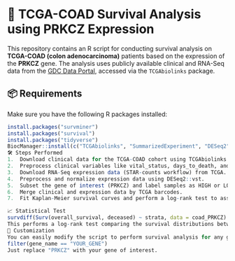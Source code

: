# 🧬 TCGA-COAD Survival Analysis using PRKCZ Expression

This repository contains an R script for conducting survival analysis on **TCGA-COAD (colon adenocarcinoma)** patients based on the expression of the **PRKCZ** gene. The analysis uses publicly available clinical and RNA-Seq data from the [GDC Data Portal](https://portal.gdc.cancer.gov/), accessed via the `TCGAbiolinks` package.

## 📦 Requirements

Make sure you have the following R packages installed:

```R
install.packages("survminer")
install.packages("survival")
install.packages("tidyverse")
BiocManager::install(c("TCGAbiolinks", "SummarizedExperiment", "DESeq2"))
🛠 Steps Performed
1.	Download clinical data for the TCGA-COAD cohort using TCGAbiolinks.
2.	Preprocess clinical variables like vital_status, days_to_death, and days_to_last_follow_up.
3.	Download RNA-Seq expression data (STAR-counts workflow) from TCGA.
4.	Preprocess and normalize expression data using DESeq2::vst.
5.	Subset the gene of interest (PRKCZ) and label samples as HIGH or LOW based on the median expression.
6.	Merge clinical and expression data by TCGA barcodes.
7.	Fit Kaplan-Meier survival curves and perform a log-rank test to assess significance.

📈 Statistical Test
survdiff(Surv(overall_survival, deceased) ~ strata, data = coad_PRKCZ)
This performs a log-rank test comparing the survival distributions between the high- and low-expression groups.
🧪 Customization
You can easily modify the script to perform survival analysis for any gene:
filter(gene_name == "YOUR_GENE")
Just replace "PRKCZ" with your gene of interest.


